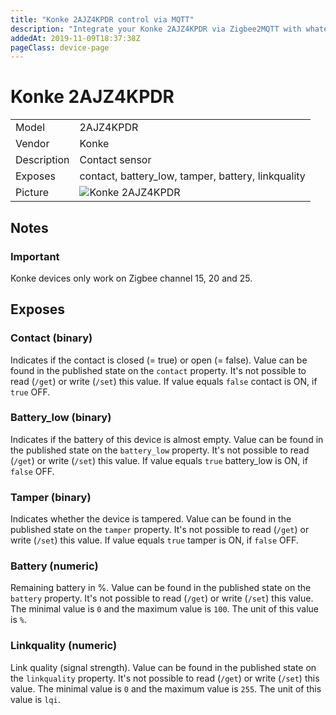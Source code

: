 ```yaml
---
title: "Konke 2AJZ4KPDR control via MQTT"
description: "Integrate your Konke 2AJZ4KPDR via Zigbee2MQTT with whatever smart home infrastructure you are using without the vendors bridge or gateway."
addedAt: 2019-11-09T18:37:38Z
pageClass: device-page
---
```


<!-- !!!! -->
<!-- ATTENTION: This file is auto-generated through docgen! -->
<!-- You can only edit the "## Notes"-Section till next h1 (#) or h2 heading (##). -->
<!-- Do NOT use h1 or h2 heading within "## Notes"-Section. -->
<!-- !!!! -->

# Konke 2AJZ4KPDR

|     |     |
|-----|-----|
| Model | 2AJZ4KPDR  |
| Vendor  | Konke  |
| Description | Contact sensor |
| Exposes | contact, battery_low, tamper, battery, linkquality |
| Picture | ![Konke 2AJZ4KPDR](https://psi-4ward.github.io/zigbee2mqtt.io/images/devices/2AJZ4KPDR.jpg) |


<!-- Notes BEGIN: You can edit here. Add "## Notes" headline if not already present. -->
## Notes


### Important
Konke devices only work on Zigbee channel 15, 20 and 25.

<!-- Notes END: Do not edit below this line -->


## Exposes

### Contact (binary)
Indicates if the contact is closed (= true) or open (= false).
Value can be found in the published state on the `contact` property.
It's not possible to read (`/get`) or write (`/set`) this value.
If value equals `false` contact is ON, if `true` OFF.

### Battery_low (binary)
Indicates if the battery of this device is almost empty.
Value can be found in the published state on the `battery_low` property.
It's not possible to read (`/get`) or write (`/set`) this value.
If value equals `true` battery_low is ON, if `false` OFF.

### Tamper (binary)
Indicates whether the device is tampered.
Value can be found in the published state on the `tamper` property.
It's not possible to read (`/get`) or write (`/set`) this value.
If value equals `true` tamper is ON, if `false` OFF.

### Battery (numeric)
Remaining battery in %.
Value can be found in the published state on the `battery` property.
It's not possible to read (`/get`) or write (`/set`) this value.
The minimal value is `0` and the maximum value is `100`.
The unit of this value is `%`.

### Linkquality (numeric)
Link quality (signal strength).
Value can be found in the published state on the `linkquality` property.
It's not possible to read (`/get`) or write (`/set`) this value.
The minimal value is `0` and the maximum value is `255`.
The unit of this value is `lqi`.

